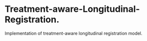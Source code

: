 # Treatment-aware-Longitudinal-Registration.
Implementation of treatment-aware longitudinal registration model.
